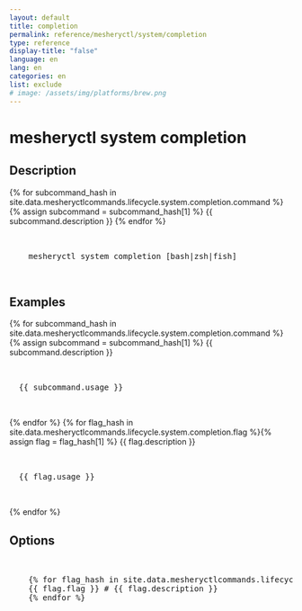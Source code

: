 ```yaml
---
layout: default
title: completion
permalink: reference/mesheryctl/system/completion
type: reference
display-title: "false"
language: en
lang: en
categories: en
list: exclude
# image: /assets/img/platforms/brew.png
---
```


<!-- Copy this template to create individual doc pages for each mesheryctl commands -->

<!-- Name of the command -->
#  mesheryctl system completion

## Description

{% for subcommand_hash in site.data.mesheryctlcommands.lifecycle.system.completion.command %}{% assign subcommand = subcommand_hash[1] %}
{{ subcommand.description }}
{% endfor %}

<!-- Basic usage of the command -->
<pre class="codeblock-pre">
  <div class="codeblock">
    mesheryctl system completion [bash|zsh|fish]
  </div>
</pre>

## Examples

{% for subcommand_hash in site.data.mesheryctlcommands.lifecycle.system.completion.command %}{% assign subcommand = subcommand_hash[1] %}
{{ subcommand.description }}
<pre class="codeblock-pre">
  <div class="codeblock">
  {{ subcommand.usage }}
  </div>
</pre>
{% endfor %}
{% for flag_hash in site.data.mesheryctlcommands.lifecycle.system.completion.flag %}{% assign flag = flag_hash[1] %}
{{ flag.description }}
<pre class="codeblock-pre">
  <div class="codeblock">
  {{ flag.usage }}
  </div>
</pre>
{% endfor %}
<br/>


<!-- Options/Flags available in this command -->
## Options

<pre class="codeblock-pre">
  <div class="codeblock">
    {% for flag_hash in site.data.mesheryctlcommands.lifecycle.system.completion.flag %}{% assign flag = flag_hash[1] %}
    {{ flag.flag }} # {{ flag.description }}
    {% endfor %}
  </div>
</pre>
<br/>
